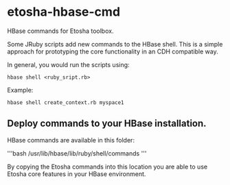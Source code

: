 # etosha-hbase-cmd
HBase commands for Etosha toolbox.

Some JRuby scripts add new commands to the HBase shell. This is a simple approach for
prototyping the core functionality in an CDH compatible way. 

In general, you would run the scripts using:

    hbase shell <ruby_sript.rb>

Example:

    hbase shell create_context.rb myspace1

## Deploy commands to your HBase installation.
HBase commands are available in this folder:

'''bash
/usr/lib/hbase/lib/ruby/shell/commands
'''

By copying the Etosha commands into this location you are able to use Etosha core features
in your HBase environment.

 